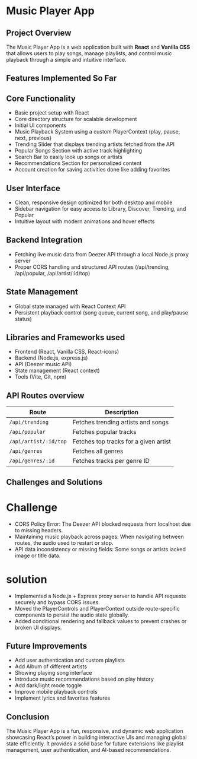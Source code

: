 # Music Player App

## Project Overview
The Music Player App is a web application built with **React** and **Vanilla CSS** that allows users to play songs, manage playlists, and control music playback 
through a simple and intuitive interface.

## Features Implemented So Far
## Core Functionality
- Basic project setup with React  
- Core directory structure for scalable development  
- Initial UI components
- Music Playback System using a custom PlayerContext (play, pause, next, previous)
- Trending Slider that displays trending artists fetched from the API
- Popular Songs Section with active track highlighting
- Search Bar to easily look up songs or artists
- Recommendations Section for personalized content
- Account creation for saving activities done like adding favorites

## User Interface

- Clean, responsive design optimized for both desktop and mobile
- Sidebar navigation for easy access to Library, Discover, Trending, and Popular
- Intuitive layout with modern animations and hover effects

## Backend Integration

- Fetching live music data from Deezer API through a local Node.js proxy server
- Proper CORS handling and structured API routes (/api/trending, /api/popular, /api/artist/:id/top)

## State Management

- Global state managed with React Context API
- Persistent playback control (song queue, current song, and play/pause status)

## Libraries and Frameworks used 

- Frontend (React, Vanilla CSS, React-icons)
- Backend (Node.js, express.js)
- API (Deezer music API)
- State management (React context)
- Tools (Vite, Git, npm)

## API Routes overview
| Route                 | Description                           |
| --------------------- | ------------------------------------- |
| `/api/trending`       | Fetches trending artists and songs    |
| `/api/popular`        | Fetches popular tracks                |
| `/api/artist/:id/top` | Fetches top tracks for a given artist |
| `/api/genres`         | Fetches all genres                    |
| `/api/genres/:id`     | Fetches tracks per genre ID           |

## Challenges and Solutions
 # Challenge
- CORS Policy Error: The Deezer API blocked requests from localhost due to missing headers.
- Maintaining music playback across pages: When navigating between routes, the audio used to restart or stop.
- API data inconsistency or missing fields: Some songs or artists lacked image or title data.

# solution
- Implemented a Node.js + Express proxy server to handle API requests securely and bypass CORS issues.
- Moved the PlayerControls and PlayerContext outside route-specific components to persist the audio state globally.
- Added conditional rendering and fallback values to prevent crashes or broken UI displays.

## Future Improvements

- Add user authentication and custom playlists
- Add Album of different artists
- Showing playing song interface
- Introduce music recommendations based on play history
- Add dark/light mode toggle
- Improve mobile playback controls
- Implement lyrics and favorites features

## Conclusion
The Music Player App is a fun, responsive, and dynamic web application showcasing React’s power in building interactive UIs and managing global state efficiently.
It provides a solid base for future extensions like playlist management, user authentication, and AI-based recommendations.


